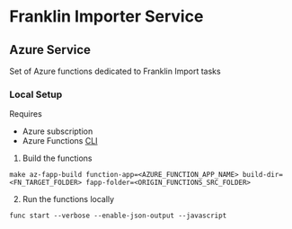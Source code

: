 Franklin Importer Service
===

## Azure Service

Set of Azure functions dedicated to Franklin Import tasks

### Local Setup

Requires
* Azure subscription
* Azure Functions [CLI](https://learn.microsoft.com/en-us/azure/azure-functions/functions-run-local#install-the-azure-functions-core-tools)

1. Build the functions

  ```
  make az-fapp-build function-app=<AZURE_FUNCTION_APP_NAME> build-dir=<FN_TARGET_FOLDER> fapp-folder=<ORIGIN_FUNCTIONS_SRC_FOLDER>
  ```

2. Run the functions locally

  ```
  func start --verbose --enable-json-output --javascript
  ```